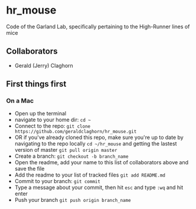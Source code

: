 # hr_mouse
Code of the Garland Lab, specifically pertaining to the High-Runner lines of mice

## Collaborators
- Gerald (Jerry) Claghorn

## First things first
### On a Mac
 - Open up the terminal
 - navigate to your home dir: `cd ~`
 - Connect to the repo: `git clone https://github.com/geraldclaghorn/hr_mouse.git`
 - OR if you've already cloned this repo, make sure you're up to date by navigating to the repo locally `cd ~/hr_mouse` and getting the lastest version of master `git pull origin master`
 - Create a branch: `git checkout -b branch_name`
 - Open the readme, add your name to this list of collaborators above and save the file
 - Add the readme to your list of tracked files `git add README.md`
 - Commit to your branch: `git commit`
 - Type a message about your commit, then hit `esc` and type `:wq` and hit enter 
 - Push your branch `git push origin branch_name`

